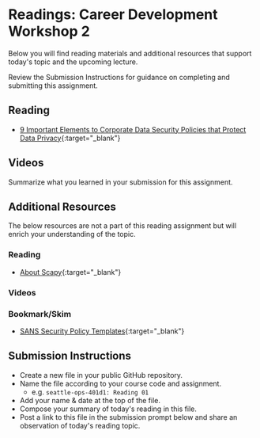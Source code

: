 # Readings: Career Development Workshop 2 

Below you will find reading materials and additional resources that support today's topic and the upcoming lecture.

Review the Submission Instructions for guidance on completing and submitting this assignment.

## Reading

- [9 Important Elements to Corporate Data Security Policies that Protect Data Privacy](https://www.securitymagazine.com/articles/87113-important-elements-to-corporate-data-security-policies-that-protect-data-privacy){:target="_blank"}

## Videos

Summarize what you learned in your submission for this assignment.

## Additional Resources

The below resources are not a part of this reading assignment but will enrich your understanding of the topic.

### Reading

- [About Scapy](https://scapy.readthedocs.io/en/latest/introduction.html#){:target="_blank"}

### Videos

### Bookmark/Skim

- [SANS Security Policy Templates](https://www.sans.org/information-security-policy/){:target="_blank"}

## Submission Instructions

- Create a new file in your public GitHub repository.
- Name the file according to your course code and assignment.
   - e.g. `seattle-ops-401d1: Reading 01`
- Add your name & date at the top of the file.
- Compose your summary of today's reading in this file.
- Post a link to this file in the submission prompt below and share an observation of today's reading topic.
